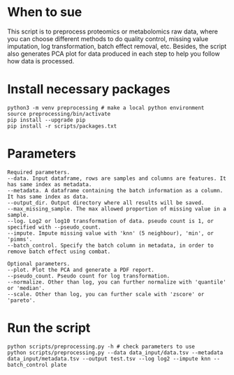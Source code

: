 # When to sue 
This script is to preprocess proteomics or metabolomics raw data, where you can choose different methods to do quality control, missing value imputation, log transformation, batch effect removal, etc. 
Besides, the script also generates PCA plot for data produced in each step to help you follow how data is processed. 

# Install necessary packages
```
python3 -m venv preprocessing # make a local python environment
source preprocessing/bin/activate
pip install --upgrade pip
pip install -r scripts/packages.txt
```
# Parameters 
```
Required parameters.
--data. Input dataframe, rows are samples and columns are features. It has same index as metadata. 
--metadata. A dataframe containing the batch information as a column. It has same index as data. 
--output_dir. Output directory where all results will be saved.  
--max_missing_sample. The max allowed proportion of missing value in a sample. 
--log. Log2 or log10 transformation of data. pseudo count is 1, or specified with --pseudo_count.
--impute. Impute missing value with 'knn' (5 neighbour), 'min', or 'pimms'.
--batch_control. Specify the batch column in metadata, in order to remove batch effect using combat. 

Optional parameters. 
--plot. Plot the PCA and generate a PDF report. 
--pseudo_count. Pseudo count for log transformation. 
--normalize. Other than log, you can further normalize with 'quantile' or 'median'. 
--scale. Other than log, you can further scale with 'zscore' or 'pareto'. 
```

# Run the script
```
python scripts/preprocessing.py -h # check parameters to use
python scripts/preprocessing.py --data data_input/data.tsv --metadata data_input/metadata.tsv --output test.tsv --log log2 --impute knn --batch_control plate
```


